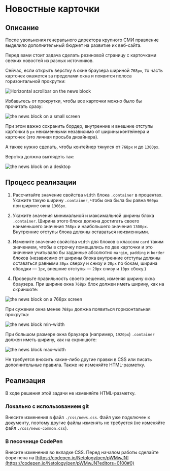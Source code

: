 # Новостные карточки

## Описание

После увольнения генерального директора крупного СМИ правление выделило дополнительный бюджет на развитие их веб-сайта.

Перед вами стоит задача сделать резиновой страницу с карточками свежих новостей из разных источников.

Сейчас, если открыть верстку в окне браузера шириной `768px`, то часть карточек окажется за пределами окна и появится полоса горизонтальной прокрутки:

![Horizontal scrollbar on the news block](../../sources/fluid-news-scrollbar.jpg)
 
Избавьтесь от прокрутки, чтобы все карточки можно было бы прочитать сразу:

![the news block on a small screen](../../sources/fluid-news-small-screen.jpg)

При этом важно сохранить бордер, внутренние и внешние отступы карточки в `px` неизменными независимо от ширины контейнера и карточек (это личная просьба дизайнера).

А также нужно сделать, чтобы контейнер тянулся от `768px` и до `1300px`.

Верстка должна выглядеть так:

![the news block on a desktop](../../sources/fluid-news-desktop.jpg)

## Процесс реализации

1. Рассчитайте значение свойства `width` блока `.container` в процентах. Укажите такую ширину `.container`, чтобы она была бы равна `960px` при ширине окна `1366px`. 

2. Укажите значения минимальной и максимальной ширины блока `.container`. Ширина этого блока должна достигать своего наименьшего значения `768px` и наибольшего значения `1300px`. Внутренние отступы блока должны оставаться неизменными.

3. Измените значение свойства `width` для блоков с классом `card` таким значением, чтобы в строчку помещались по две карточки и это значение учитывало бы заданные абсолютно `margin`, `padding` и `border` блоков (независимо от ширины блока внутренние отступы должны оставаться равными `30px` сверху и снизу и `20px` по бокам, ширина обводки &mdash; `1px`, внешние отступы &mdash; `20px` снизу и `10px` сбоку.)

4. Проверьте правильность своего решения, изменяя ширину окна браузера.
При ширине окна `768px` блок должен иметь ширину, как на скриншоте:

![the news block on a 768px screen](../../sources/fluid-news-768px.jpg)

При сужении окна менее `768px` должна появиться горизонтальная прокрутка:

![the news block min-width](../../sources/fluid-news-min-width.jpg)

При большом размере окна браузера (например, `1920px`) `.container` должен иметь ширину, как на скриншоте:

![the news block max-width](../../sources/fluid-news-max-width.jpg)

Не требуется вносить какие-либо другие правки в CSS или писать дополнительные правила. Также не изменяйте HTML-разметку.

## Реализация

В ходе решения этой задачи не изменяйте HTML-разметку.

### Локально с использованием git

Внесите изменения в файл `./css/news.css`. Файл уже подключен к документу, поэтому другие файлы изменять не требуется (не изменяйте файл `./css/news-common.css`).

### В песочнице CodePen

Внесите изменения во вкладке CSS. Перед началом работы сделайте форк пена на [https://codepen.io/Netology/pen/pWMwJN](https://codepen.io/Netology/pen/pWMwJN?editors=0100#0)
